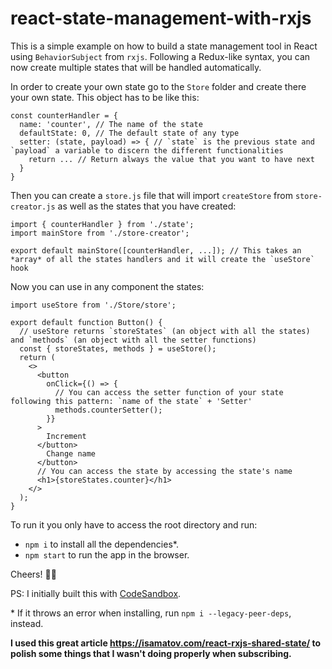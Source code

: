 # react-state-management-with-rxjs

This is a simple example on how to build a state management tool in React using `BehaviorSubject` from `rxjs`.
Following a Redux-like syntax, you can now create multiple states that will be handled automatically.

In order to create your own state go to the `Store` folder and create there your own state. This object has to be like this:
```
const counterHandler = {
  name: 'counter', // The name of the state
  defaultState: 0, // The default state of any type
  setter: (state, payload) => { // `state` is the previous state and `payload` a variable to discern the different functionalities
    return ... // Return always the value that you want to have next
  }
}
```

Then you can create a `store.js` file that will import `createStore` from `store-creator.js` as well as the states that you have created:
```
import { counterHandler } from './state';
import mainStore from './store-creator';

export default mainStore([counterHandler, ...]); // This takes an *array* of all the states handlers and it will create the `useStore` hook
```

Now you can use in any component the states:
```
import useStore from './Store/store';

export default function Button() {
  // useStore returns `storeStates` (an object with all the states) and `methods` (an object with all the setter functions)
  const { storeStates, methods } = useStore(); 
  return (
    <>
      <button
        onClick={() => {
          // You can access the setter function of your state following this pattern: `name of the state` + 'Setter'
          methods.counterSetter(); 
        }}
      >
        Increment
      </button>
        Change name
      </button>
      // You can access the state by accessing the state's name
      <h1>{storeStates.counter}</h1>
    </>
  );
}
```

To run it you only have to access the root directory and run:

- `npm i` to install all the dependencies*.
- `npm start` to run the app in the browser.
  
Cheers! ✌🏼

PS: I initially built this with [CodeSandbox](https://codesandbox.io/s/react-state-management-with-behaviorsubject-j3oqbi).

\* If it throws an error when installing, run `npm i --legacy-peer-deps`, instead.

**I used this great article https://isamatov.com/react-rxjs-shared-state/ to polish some things that I wasn't doing properly when subscribing.**
